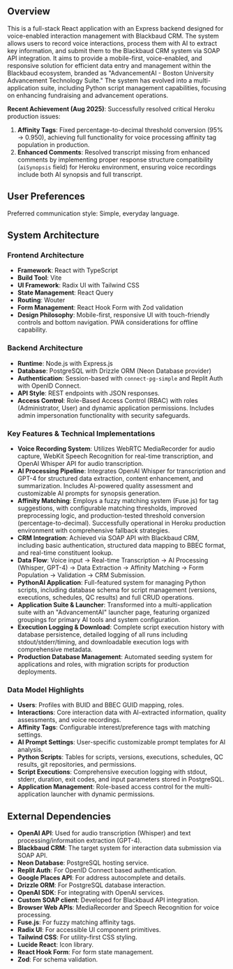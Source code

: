 ## Overview

This is a full-stack React application with an Express backend designed for voice-enabled interaction management with Blackbaud CRM. The system allows users to record voice interactions, process them with AI to extract key information, and submit them to the Blackbaud CRM system via SOAP API integration. It aims to provide a mobile-first, voice-enabled, and responsive solution for efficient data entry and management within the Blackbaud ecosystem, branded as "AdvancementAI - Boston University Advancement Technology Suite." The system has evolved into a multi-application suite, including Python script management capabilities, focusing on enhancing fundraising and advancement operations.

**Recent Achievement (Aug 2025)**: Successfully resolved critical Heroku production issues:
1. **Affinity Tags**: Fixed percentage-to-decimal threshold conversion (95% → 0.950), achieving full functionality for voice processing affinity tag population in production.
2. **Enhanced Comments**: Resolved transcript missing from enhanced comments by implementing proper response structure compatibility (`aiSynopsis` field) for Heroku environment, ensuring voice recordings include both AI synopsis and full transcript.

## User Preferences

Preferred communication style: Simple, everyday language.

## System Architecture

### Frontend Architecture
- **Framework**: React with TypeScript
- **Build Tool**: Vite
- **UI Framework**: Radix UI with Tailwind CSS
- **State Management**: React Query
- **Routing**: Wouter
- **Form Management**: React Hook Form with Zod validation
- **Design Philosophy**: Mobile-first, responsive UI with touch-friendly controls and bottom navigation. PWA considerations for offline capability.

### Backend Architecture
- **Runtime**: Node.js with Express.js
- **Database**: PostgreSQL with Drizzle ORM (Neon Database provider)
- **Authentication**: Session-based with `connect-pg-simple` and Replit Auth with OpenID Connect.
- **API Style**: REST endpoints with JSON responses.
- **Access Control**: Role-Based Access Control (RBAC) with roles (Administrator, User) and dynamic application permissions. Includes admin impersonation functionality with security safeguards.

### Key Features & Technical Implementations
- **Voice Recording System**: Utilizes WebRTC MediaRecorder for audio capture, WebKit Speech Recognition for real-time transcription, and OpenAI Whisper API for audio transcription.
- **AI Processing Pipeline**: Integrates OpenAI Whisper for transcription and GPT-4 for structured data extraction, content enhancement, and summarization. Includes AI-powered quality assessment and customizable AI prompts for synopsis generation.
- **Affinity Matching**: Employs a fuzzy matching system (Fuse.js) for tag suggestions, with configurable matching thresholds, improved preprocessing logic, and production-tested threshold conversion (percentage-to-decimal). Successfully operational in Heroku production environment with comprehensive fallback strategies.
- **CRM Integration**: Achieved via SOAP API with Blackbaud CRM, including basic authentication, structured data mapping to BBEC format, and real-time constituent lookup.
- **Data Flow**: Voice input -> Real-time Transcription -> AI Processing (Whisper, GPT-4) -> Data Extraction -> Affinity Matching -> Form Population -> Validation -> CRM Submission.
- **PythonAI Application**: Full-featured system for managing Python scripts, including database schema for script management (versions, executions, schedules, QC results) and full CRUD operations.
- **Application Suite & Launcher**: Transformed into a multi-application suite with an "AdvancementAI" launcher page, featuring organized groupings for primary AI tools and system configuration.
- **Execution Logging & Download**: Complete script execution history with database persistence, detailed logging of all runs including stdout/stderr/timing, and downloadable execution logs with comprehensive metadata.
- **Production Database Management**: Automated seeding system for applications and roles, with migration scripts for production deployments.

### Data Model Highlights
- **Users**: Profiles with BUID and BBEC GUID mapping, roles.
- **Interactions**: Core interaction data with AI-extracted information, quality assessments, and voice recordings.
- **Affinity Tags**: Configurable interest/preference tags with matching settings.
- **AI Prompt Settings**: User-specific customizable prompt templates for AI analysis.
- **Python Scripts**: Tables for scripts, versions, executions, schedules, QC results, git repositories, and permissions.
- **Script Executions**: Comprehensive execution logging with stdout, stderr, duration, exit codes, and input parameters stored in PostgreSQL.
- **Application Management**: Role-based access control for the multi-application launcher with dynamic permissions.

## External Dependencies

- **OpenAI API**: Used for audio transcription (Whisper) and text processing/information extraction (GPT-4).
- **Blackbaud CRM**: The target system for interaction data submission via SOAP API.
- **Neon Database**: PostgreSQL hosting service.
- **Replit Auth**: For OpenID Connect based authentication.
- **Google Places API**: For address autocomplete and details.
- **Drizzle ORM**: For PostgreSQL database interaction.
- **OpenAI SDK**: For integrating with OpenAI services.
- **Custom SOAP client**: Developed for Blackbaud API integration.
- **Browser Web APIs**: MediaRecorder and Speech Recognition for voice processing.
- **Fuse.js**: For fuzzy matching affinity tags.
- **Radix UI**: For accessible UI component primitives.
- **Tailwind CSS**: For utility-first CSS styling.
- **Lucide React**: Icon library.
- **React Hook Form**: For form state management.
- **Zod**: For schema validation.